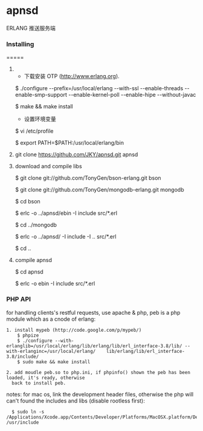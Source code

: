 apnsd
=====
ERLANG 推送服务端

### Installing
=====
1. - 下载安装 OTP (http://www.erlang.org).

	$ 	./configure --prefix=/usr/local/erlang --with-ssl --enable-threads --enable-smp-support --enable-kernel-poll --enable-hipe --without-javac

	$ 	make && make install

   - 设置环境变量

	$ 	vi /etc/profile
	
	$ 	export PATH=$PATH:/usr/local/erlang/bin


2. git clone https://github.com/JKY/apnsd.git apnsd


3. download and compile libs 

	$ git clone git://github.com/TonyGen/bson-erlang.git bson

	$ git clone git://github.com/TonyGen/mongodb-erlang.git mongodb

	$ cd bson

	$ erlc -o ../apnsd/ebin -I include src/*.erl

	$ cd ../mongodb

	$ erlc -o ../apnsd/ -I include -I .. src/*.erl

	$ cd ..


4. compile apnsd
	
	$  cd apnsd

	$  erlc -o ebin -I include src/*.erl



### PHP API

for handling clients's restful requests, use apache & php, peb is a php module which as a cnode of erlang: 

	1. install mypeb (http://code.google.com/p/mypeb/)
		$ phpize
		$ ./configure --with-erlanglib=/usr/local/erlang/lib/erlang/lib/erl_interface-3.8/lib/ --with-erlanginc=/usr/local/erlang/	  lib/erlang/lib/erl_interface-3.8/include/
		$ sudo make && make install 

	2. add moudle peb.so to php.ini, if phpinfo() shown the peb has been loaded, it's ready, otherwise 
	  back to install peb.

notes: for mac os, link the development header files, otherwise the php will can't found the includes and libs (disable rootless first):
  
	  $ sudo ln -s /Applications/Xcode.app/Contents/Developer/Platforms/MacOSX.platform/Developer/SDKs/MacOSX10.11.sdk/usr/include /usr/include

